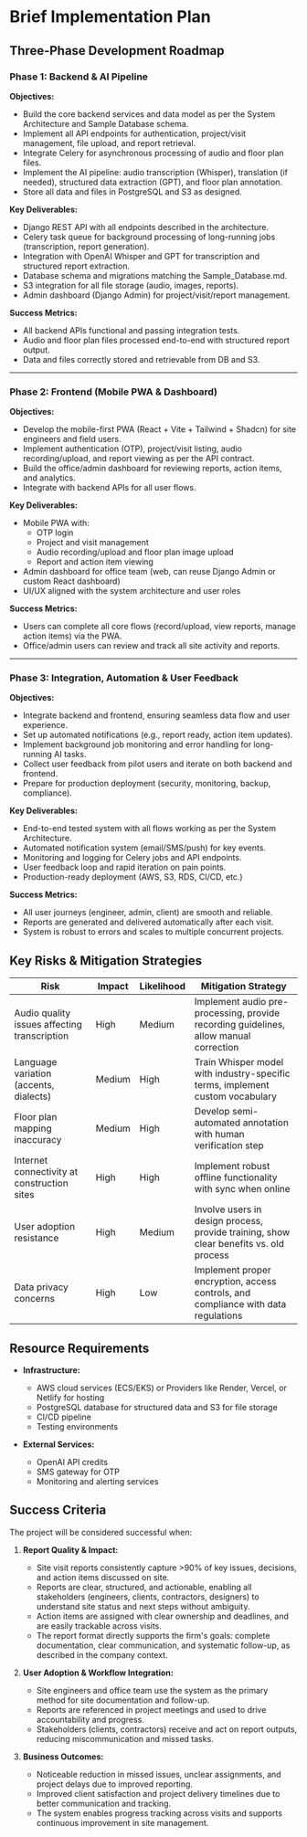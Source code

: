 # Brief Implementation Plan

## Three-Phase Development Roadmap

### Phase 1: Backend & AI Pipeline

**Objectives:**
- Build the core backend services and data model as per the System Architecture and Sample Database schema.
- Implement all API endpoints for authentication, project/visit management, file upload, and report retrieval.
- Integrate Celery for asynchronous processing of audio and floor plan files.
- Implement the AI pipeline: audio transcription (Whisper), translation (if needed), structured data extraction (GPT), and floor plan annotation.
- Store all data and files in PostgreSQL and S3 as designed.

**Key Deliverables:**
- Django REST API with all endpoints described in the architecture.
- Celery task queue for background processing of long-running jobs (transcription, report generation).
- Integration with OpenAI Whisper and GPT for transcription and structured report extraction.
- Database schema and migrations matching the Sample_Database.md.
- S3 integration for all file storage (audio, images, reports).
- Admin dashboard (Django Admin) for project/visit/report management.

**Success Metrics:**
- All backend APIs functional and passing integration tests.
- Audio and floor plan files processed end-to-end with structured report output.
- Data and files correctly stored and retrievable from DB and S3.

---

### Phase 2: Frontend (Mobile PWA & Dashboard)

**Objectives:**
- Develop the mobile-first PWA (React + Vite + Tailwind + Shadcn) for site engineers and field users.
- Implement authentication (OTP), project/visit listing, audio recording/upload, and report viewing as per the API contract.
- Build the office/admin dashboard for reviewing reports, action items, and analytics.
- Integrate with backend APIs for all user flows.

**Key Deliverables:**
- Mobile PWA with:
  - OTP login
  - Project and visit management
  - Audio recording/upload and floor plan image upload
  - Report and action item viewing
- Admin dashboard for office team (web, can reuse Django Admin or custom React dashboard)
- UI/UX aligned with the system architecture and user roles

**Success Metrics:**
- Users can complete all core flows (record/upload, view reports, manage action items) via the PWA.
- Office/admin users can review and track all site activity and reports.

---

### Phase 3: Integration, Automation & User Feedback

**Objectives:**
- Integrate backend and frontend, ensuring seamless data flow and user experience.
- Set up automated notifications (e.g., report ready, action item updates).
- Implement background job monitoring and error handling for long-running AI tasks.
- Collect user feedback from pilot users and iterate on both backend and frontend.
- Prepare for production deployment (security, monitoring, backup, compliance).

**Key Deliverables:**
- End-to-end tested system with all flows working as per the System Architecture.
- Automated notification system (email/SMS/push) for key events.
- Monitoring and logging for Celery jobs and API endpoints.
- User feedback loop and rapid iteration on pain points.
- Production-ready deployment (AWS, S3, RDS, CI/CD, etc.)

**Success Metrics:**
- All user journeys (engineer, admin, client) are smooth and reliable.
- Reports are generated and delivered automatically after each visit.
- System is robust to errors and scales to multiple concurrent projects.

## Key Risks & Mitigation Strategies

| Risk | Impact | Likelihood | Mitigation Strategy |
|------|--------|------------|---------------------|
| Audio quality issues affecting transcription | High | Medium | Implement audio pre-processing, provide recording guidelines, allow manual correction |
| Language variation (accents, dialects) | Medium | High | Train Whisper model with industry-specific terms, implement custom vocabulary |
| Floor plan mapping inaccuracy | Medium | High | Develop semi-automated annotation with human verification step |
| Internet connectivity at construction sites | High | High | Implement robust offline functionality with sync when online |
| User adoption resistance | High | Medium | Involve users in design process, provide training, show clear benefits vs. old process |
| Data privacy concerns | High | Low | Implement proper encryption, access controls, and compliance with data regulations |

## Resource Requirements

- **Infrastructure:**
  - AWS cloud services (ECS/EKS) or Providers like Render, Vercel, or Netlify for hosting
  - PostgreSQL database for structured data and S3 for file storage
  - CI/CD pipeline
  - Testing environments

- **External Services:**
  - OpenAI API credits
  - SMS gateway for OTP
  - Monitoring and alerting services

## Success Criteria

The project will be considered successful when:

1. **Report Quality & Impact:**
   - Site visit reports consistently capture >90% of key issues, decisions, and action items discussed on site.
   - Reports are clear, structured, and actionable, enabling all stakeholders (engineers, clients, contractors, designers) to understand site status and next steps without ambiguity.
   - Action items are assigned with clear ownership and deadlines, and are easily trackable across visits.
   - The report format directly supports the firm's goals: complete documentation, clear communication, and systematic follow-up, as described in the company context.

2. **User Adoption & Workflow Integration:**
   - Site engineers and office team use the system as the primary method for site documentation and follow-up.
   - Reports are referenced in project meetings and used to drive accountability and progress.
   - Stakeholders (clients, contractors) receive and act on report outputs, reducing miscommunication and missed tasks.

3. **Business Outcomes:**
   - Noticeable reduction in missed issues, unclear assignments, and project delays due to improved reporting.
   - Improved client satisfaction and project delivery timelines due to better communication and tracking.
   - The system enables progress tracking across visits and supports continuous improvement in site management.